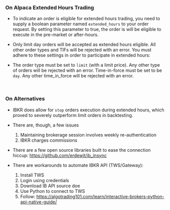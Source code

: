 ### On Alpaca Extended Hours Trading

* To indicate an order is eligible for extended hours trading,
you need to supply a boolean parameter named `extended_hours` to your order request.
By setting this parameter to true, the order is will be eligible to execute in the pre-market or after-hours.

* Only limit day orders will be accepted as extended hours eligible.
All other order types and TIFs will be rejected with an error.
You must adhere to these settings in order to participate in extended hours:

* The order type must be set to `limit` (with a limit price).
Any other type of orders will be rejected with an error.
Time-in-force must be set to be `day`. Any other time_in_force will be rejected with an error.

</br>

### On Alternatives

* IBKR does allow for `stop` orders execution during extended hours, which proved to severely outperform limit orders in backtesting.

* There are, though, a few issues

    1. Maintaining brokerage session involves weekly re-authentication
    2. IBKR charges commissions

* There are a few open source libraries built to ease the connection hiccup:
    https://github.com/erdewit/ib_insync

* There are workarounds to automate IBKR API (TWS/Gateway):

    1. Install TWS
    2. Login using credentials
    3. Download IB API source doe
    4. Use Python to connect to TWS
    5. Follow: https://algotrading101.com/learn/interactive-brokers-python-api-native-guide/